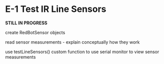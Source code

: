 # E-1 Test IR Line Sensors

**STILL IN PROGRESS**



create RedBotSensor objects

read sensor measurements - explain conceptually how they work

use testLineSensors\(\) custom function to use serial monitor to view sensor measurements

